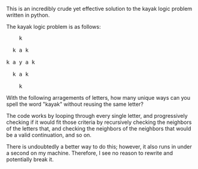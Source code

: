 This is an incredibly crude yet effective solution to the kayak logic problem written in python.

The kayak logic problem is as follows:

<pre>
    k

  k a k

k a y a k

  k a k

    k
</pre>

With the following arragements of letters, how many unique ways can you spell the word "kayak" without reusing the same letter?

The code works by looping through every single letter, and progressively checking if it would fit those criteria by recursively checking the neighbors of the letters that, and checking the neighbors of the neighbors that would be a valid continuation, and so on.

There is undoubtedly a better way to do this; however, it also runs in under a second on my machine. Therefore, I see no reason to rewrite and potentially break it.